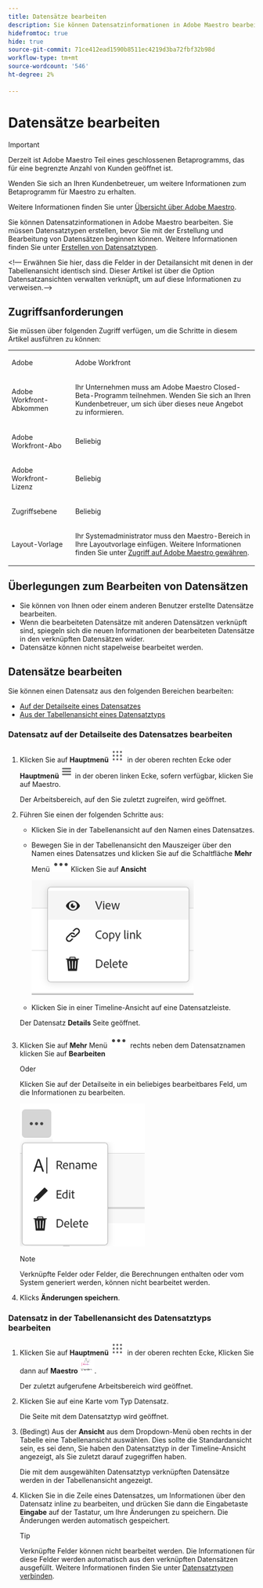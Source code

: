 ```yaml
---
title: Datensätze bearbeiten
description: Sie können Datensatzinformationen in Adobe Maestro bearbeiten. Sie müssen Datensatztypen erstellen, bevor Sie mit der Erstellung und Bearbeitung von Datensätzen beginnen können.
hidefromtoc: true
hide: true
source-git-commit: 71ce412ead1590b8511ec4219d3ba72fbf32b98d
workflow-type: tm+mt
source-wordcount: '546'
ht-degree: 2%

---
```



<!--udpate the metadata with real information when making this avilable in TOC and in the left nav-->

# Datensätze bearbeiten

>[!IMPORTANT]
>
>Derzeit ist Adobe Maestro Teil eines geschlossenen Betaprogramms, das für eine begrenzte Anzahl von Kunden geöffnet ist.
>
>Wenden Sie sich an Ihren Kundenbetreuer, um weitere Informationen zum Betaprogramm für Maestro zu erhalten.
>
>Weitere Informationen finden Sie unter [Übersicht über Adobe Maestro](../maestro-overview.md).

Sie können Datensatzinformationen in Adobe Maestro bearbeiten. Sie müssen Datensatztypen erstellen, bevor Sie mit der Erstellung und Bearbeitung von Datensätzen beginnen können.
Weitere Informationen finden Sie unter [Erstellen von Datensatztypen](../architecture-and-fields/create-record-types.md).

&lt;!— Erwähnen Sie hier, dass die Felder in der Detailansicht mit denen in der Tabellenansicht identisch sind. Dieser Artikel ist über die Option Datensatzansichten verwalten verknüpft, um auf diese Informationen zu verweisen.—>

## Zugriffsanforderungen

Sie müssen über folgenden Zugriff verfügen, um die Schritte in diesem Artikel ausführen zu können:

<table style="table-layout:auto">
 <col>
 <tbody>
<td>
   <p> Adobe</p> </td>
   <td>
   <p> Adobe Workfront</p> </td>
  </tr>  
 <td role="rowheader"><p>Adobe Workfront-Abkommen</p></td>
   <td>
<p>Ihr Unternehmen muss am Adobe Maestro Closed-Beta-Programm teilnehmen. Wenden Sie sich an Ihren Kundenbetreuer, um sich über dieses neue Angebot zu informieren. </p>
   </td>
  </tr>
  <tr>
   <td role="rowheader"><p>Adobe Workfront-Abo</p></td>
   <td>
<p>Beliebig</p>
   </td>
  </tr>
  <tr>
   <td role="rowheader"><p>Adobe Workfront-Lizenz</p></td>
   <td>
   <p>Beliebig</p> 
  </td>
  </tr>

<tr>
   <td role="rowheader">Zugriffsebene</td>
   <td> <p>Beliebig</p>  
</td>
  </tr>
<tr>
   <td role="rowheader">Layout-Vorlage</td>
   <td> <p>Ihr Systemadministrator muss den Maestro-Bereich in Ihre Layoutvorlage einfügen. Weitere Informationen finden Sie unter <a href="../access/grant-access.md">Zugriff auf Adobe Maestro gewähren</a>. </p>  
</td>
  </tr>
 </tbody>
</table>

<!--Maybe enable this at GA - but Maestro is not supposed to have Access controls in the Workfront Access Level: 
>[!NOTE]
>
>If you don't have access, ask your Workfront administrator if they set additional restrictions in your access level. For information on how a Workfront administrator can change your access level, see [Create or modify custom access levels](../administration-and-setup/add-users/configure-and-grant-access/create-modify-access-levels.md). -->

<!-- Notes to add for the table: for the "Workfront plans" row: the above is only for closed beta; when going to GA - activate the following plans:    
<p>Current plan: Prime and Ultimate</p>
<p>Legacy plan: Enterprise</p>-->

<!-- Notes for the table: for the "Workfront access" row: <p>For more information, see <a href="../../administration-and-setup/add-users/access-levels-and-object-permissions/wf-licenses.md" class="MCXref xref">Adobe Workfront licenses overview</a>.</p>-->

## Überlegungen zum Bearbeiten von Datensätzen

* Sie können von Ihnen oder einem anderen Benutzer erstellte Datensätze bearbeiten. <!--will change with access levels-->
* Wenn die bearbeiteten Datensätze mit anderen Datensätzen verknüpft sind, spiegeln sich die neuen Informationen der bearbeiteten Datensätze in den verknüpften Datensätzen wider.
* Datensätze können nicht stapelweise bearbeitet werden. <!--this will probably change-->

## Datensätze bearbeiten

Sie können einen Datensatz aus den folgenden Bereichen bearbeiten:

* [Auf der Detailseite eines Datensatzes](#edit-a-record-from-the-records-details-page)
* [Aus der Tabellenansicht eines Datensatztyps](#edit-a-record-from-the-record-type-table-view)

### Datensatz auf der Detailseite des Datensatzes bearbeiten

1. Klicken Sie auf **Hauptmenü** ![](assets/main-menu-workfront.png) in der oberen rechten Ecke oder **Hauptmenü** ![](assets/main-menu-shell.png) in der oberen linken Ecke, sofern verfügbar, klicken Sie auf Maestro.

   Der Arbeitsbereich, auf den Sie zuletzt zugreifen, wird geöffnet.
1. Führen Sie einen der folgenden Schritte aus:

   * Klicken Sie in der Tabellenansicht auf den Namen eines Datensatzes.
   * Bewegen Sie in der Tabellenansicht den Mauszeiger über den Namen eines Datensatzes und klicken Sie auf die Schaltfläche **Mehr** Menü ![](assets/more-menu.png)Klicken Sie auf **Ansicht**

     ![](assets/contextual-menu-for-record-row.png)
   * Klicken Sie in einer Timeline-Ansicht auf eine Datensatzleiste.

   Der Datensatz **Details** Seite geöffnet.

1. Klicken Sie auf **Mehr** Menü ![](assets/more-menu.png) rechts neben dem Datensatznamen klicken Sie auf **Bearbeiten**

   Oder

   Klicken Sie auf der Detailseite in ein beliebiges bearbeitbares Feld, um die Informationen zu bearbeiten.

   ![](assets/more-menu-options-from-record-details-page.png) <!--ensure the options have not changed or been renamed-->

   >[!NOTE]
   >
   >    Verknüpfte Felder oder Felder, die Berechnungen enthalten oder vom System generiert werden, können nicht bearbeitet werden.


1. Klicks **Änderungen speichern**. <!--logged a bug for this - this needs to be "Save"-->

### Datensatz in der Tabellenansicht des Datensatztyps bearbeiten

1. Klicken Sie auf **Hauptmenü** ![](assets/main-menu-workfront.png) in der oberen rechten Ecke, <!--or the **Main Menu** ![](assets/main-menu-shell.png) in the upper-left corner, if it is available,--> Klicken Sie dann auf **Maestro** ![](assets/maestro-icon.png).

   Der zuletzt aufgerufene Arbeitsbereich wird geöffnet.
1. Klicken Sie auf eine Karte vom Typ Datensatz.

   Die Seite mit dem Datensatztyp wird geöffnet.
1. (Bedingt) Aus der **Ansicht** aus dem Dropdown-Menü oben rechts in der Tabelle eine Tabellenansicht auswählen. Dies sollte die Standardansicht sein, es sei denn, Sie haben den Datensatztyp in der Timeline-Ansicht angezeigt, als Sie zuletzt darauf zugegriffen haben.

   Die mit dem ausgewählten Datensatztyp verknüpften Datensätze werden in der Tabellenansicht angezeigt.
1. Klicken Sie in die Zeile eines Datensatzes, um Informationen über den Datensatz inline zu bearbeiten, und drücken Sie dann die Eingabetaste **Eingabe** auf der Tastatur, um Ihre Änderungen zu speichern. Die Änderungen werden automatisch gespeichert.

   >[!TIP]
   >
   >Verknüpfte Felder können nicht bearbeitet werden. Die Informationen für diese Felder werden automatisch aus den verknüpften Datensätzen ausgefüllt. Weitere Informationen finden Sie unter [Datensatztypen verbinden](../architecture-and-fields/connect-record-types.md).



